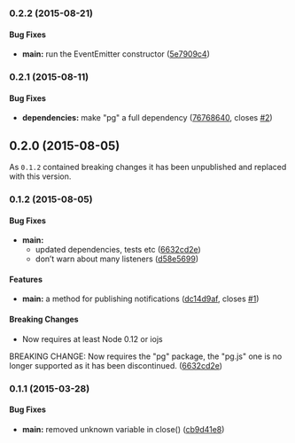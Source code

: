 ### 0.2.2 (2015-08-21)


#### Bug Fixes

* **main:** run the EventEmitter constructor ([5e7909c4](http://github.com/voxpelli/node-pg-pubsub/commit/5e7909c440848b07b4824eb5c2a684d7a0b37cfc))


### 0.2.1 (2015-08-11)


#### Bug Fixes

* **dependencies:** make "pg" a full dependency ([76768640](http://github.com/voxpelli/node-pg-pubsub/commit/767686400fc3099a573a359fecc8d7ef4a5065f4), closes [#2](http://github.com/voxpelli/node-pg-pubsub/issues/2))


## 0.2.0 (2015-08-05)

As `0.1.2` contained breaking changes it has been unpublished and replaced with this version.

### 0.1.2 (2015-08-05)


#### Bug Fixes

* **main:**
  * updated dependencies, tests etc ([6632cd2e](http://github.com/voxpelli/node-pg-pubsub/commit/6632cd2ef0a469d4345f50f82aa357192571503e))
  * don’t warn about many listeners ([d58e5699](http://github.com/voxpelli/node-pg-pubsub/commit/d58e5699be134e4c42f09cce4a43adea2267cf40))


#### Features

* **main:** a method for publishing notifications ([dc14d9af](http://github.com/voxpelli/node-pg-pubsub/commit/dc14d9af9294511dcba4a0cf70377167cf01115c), closes [#1](http://github.com/voxpelli/node-pg-pubsub/issues/1))


#### Breaking Changes

* Now requires at least Node 0.12 or iojs

BREAKING CHANGE: Now requires the "pg" package, the "pg.js" one is no longer supported as it has been discontinued.
 ([6632cd2e](http://github.com/voxpelli/node-pg-pubsub/commit/6632cd2ef0a469d4345f50f82aa357192571503e))


### 0.1.1 (2015-03-28)


#### Bug Fixes

* **main:** removed unknown variable in close() ([cb9d41e8](http://github.com/voxpelli/node-pg-pubsub/commit/cb9d41e82f6a9ab5208466407650bd2af4af2b06))

